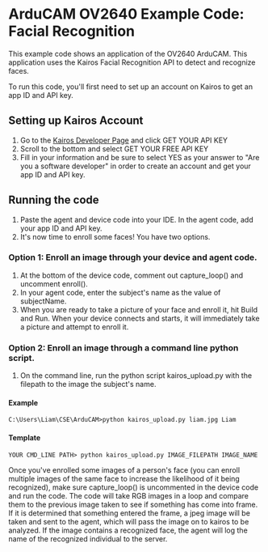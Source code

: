 # ArduCAM OV2640 Example Code: Facial Recognition
This example code shows an application of the OV2640 ArduCAM. This application uses the Kairos Facial Recognition API to detect and recognize faces.

To run this code, you'll first need to set up an account on Kairos to get an app ID and API key. 

## Setting up Kairos Account

1. Go to the [Kairos Developer Page](http://kairos.com/docs/) and click GET YOUR API KEY
2. Scroll to the bottom and select GET YOUR FREE API KEY
3. Fill in your information and be sure to select YES as your answer to "Are you a software developer" in order to create an account and get your app ID and API key.

## Running the code

1. Paste the agent and device code into your IDE. In the agent code, add your app ID and API key.
2. It's now time to enroll some faces! You have two options.

### Option 1: Enroll an image through your device and agent code.
1. At the bottom of the device code, comment out capture_loop() and uncomment enroll().
2. In your agent code, enter the subject's name as the value of subjectName.
2. When you are ready to take a picture of your face and enroll it, hit Build and Run. When your device connects and starts, it will immediately take a picture and attempt to enroll it. 

### Option 2: Enroll an image through a command line python script.
1. On the command line, run the python script kairos_upload.py with the filepath to the image the subject's name.

#### Example
```
C:\Users\Liam\CSE\ArduCAM>python kairos_upload.py liam.jpg Liam
```

#### Template
```
YOUR CMD_LINE PATH> python kairos_upload.py IMAGE_FILEPATH IMAGE_NAME
```

Once you've enrolled some images of a person's face (you can enroll multiple images of the same face to increase the likelihood of it being recognized), make sure capture_loop() is uncommented in the device code and run the code. The code will take RGB images in a loop and compare them to the previous image taken to see if something has come into frame. If it is determined that something entered the frame, a jpeg image will be taken and sent to the agent, which will pass the image on to kairos to be analyzed. If the image contains a recognized face, the agent will log the name of the recognized individual to the server.